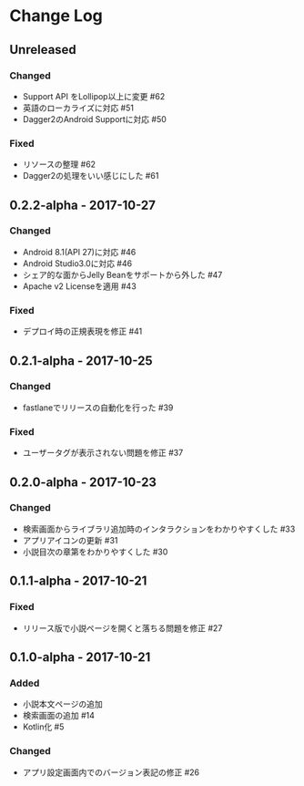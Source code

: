 # Change Log

## Unreleased

### Changed
- Support API をLollipop以上に変更 #62 
- 英語のローカライズに対応 #51
- Dagger2のAndroid Supportに対応 #50

### Fixed
- リソースの整理 #62
- Dagger2の処理をいい感じにした #61

## 0.2.2-alpha - 2017-10-27
### Changed
- Android 8.1(API 27)に対応 #46
- Android Studio3.0に対応 #46
- シェア的な面からJelly Beanをサポートから外した #47
- Apache v2 Licenseを適用 #43

### Fixed
- デプロイ時の正規表現を修正 #41

## 0.2.1-alpha - 2017-10-25
### Changed
- fastlaneでリリースの自動化を行った #39

### Fixed
- ユーザータグが表示されない問題を修正 #37

## 0.2.0-alpha - 2017-10-23
### Changed
- 検索画面からライブラリ追加時のインタラクションをわかりやすくした #33 
- アプリアイコンの更新 #31
- 小説目次の章第をわかりやすくした #30

## 0.1.1-alpha - 2017-10-21
### Fixed
- リリース版で小説ページを開くと落ちる問題を修正 #27

## 0.1.0-alpha - 2017-10-21
### Added
- 小説本文ページの追加
- 検索画面の追加 #14
- Kotlin化 #5

### Changed
- アプリ設定画面内でのバージョン表記の修正 #26
